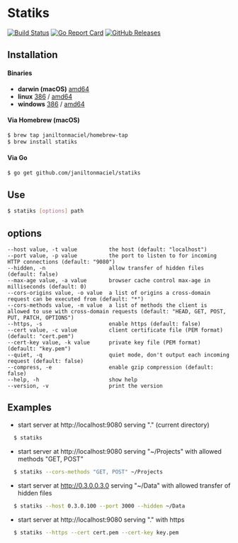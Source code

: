 # Statiks
[![Build Status](https://travis-ci.org/janiltonmaciel/statiks.svg?branch=master)](https://travis-ci.org/janiltonmaciel/statiks)
[![Go Report Card](https://goreportcard.com/badge/github.com/janiltonmaciel/statiks)](https://goreportcard.com/report/github.com/janiltonmaciel/statiks)
[![GitHub Releases](https://img.shields.io/github/release/janiltonmaciel/statiks.svg)](https://github.com/janiltonmaciel/statiks/releases)

## Installation

#### Binaries

- **darwin (macOS)** [amd64](https://github.com/janiltonmaciel/statiks/releases/download/0.3.0/statiks_0.3.0_macOS_amd64.tar.gz)
- **linux** [386](https://github.com/janiltonmaciel/statiks/releases/download/0.3.0/statiks_0.3.0_linux_386.tar.gz) / [amd64](https://github.com/janiltonmaciel/statiks/releases/download/0.3.0/statiks_0.3.0_linux_amd64.tar.gz)
- **windows** [386](https://github.com/janiltonmaciel/statiks/releases/download/0.3.0/statiks_0.3.0_windows_386.zip) / [amd64](https://github.com/janiltonmaciel/statiks/releases/download/0.3.0/statiks_0.3.0_windows_amd64.zip)

#### Via Homebrew (macOS)
```bash
$ brew tap janiltonmaciel/homebrew-tap
$ brew install statiks
```

#### Via Go

```bash
$ go get github.com/janiltonmaciel/statiks
```

## Use
```bash
$ statiks [options] path
```

## options
    --host value, -t value          the host (default: "localhost")
    --port value, -p value          the port to listen to for incoming HTTP connections (default: "9080")
    --hidden, -n                    allow transfer of hidden files (default: false)
    --max-age value, -a value       browser cache control max-age in milliseconds (default: 0)
    --cors-origins value, -o value  a list of origins a cross-domain request can be executed from (default: "*")
    --cors-methods value, -m value  a list of methods the client is allowed to use with cross-domain requests (default: "HEAD, GET, POST, PUT, PATCH, OPTIONS")
    --https, -s                     enable https (default: false)
    --cert value, -c value          client certificate file (PEM format) (default: "cert.pem")
    --cert-key value, -k value      private key file (PEM format) (default: "key.pem")
    --quiet, -q                     quiet mode, don't output each incoming request (default: false)
    --compress, -e                  enable gzip compression (default: false)
    --help, -h                      show help
    --version, -v                   print the version

## Examples
  - start server at http://localhost:9080 serving "." (current directory)
  ```bash
    $ statiks
  ```

  - start server at http://localhost:9080 serving "~/Projects" with allowed methods "GET, POST"
  ```bash
    $ statiks --cors-methods "GET, POST" ~/Projects
  ```

  - start server at http://0.3.0.0.3.0 serving "~/Data" with allowed transfer of hidden files
  ```bash
    $ statiks --host 0.3.0.100 --port 3000 --hidden ~/Data
  ```

  - start server at http://localhost:9080 serving "." with https
  ```bash
    $ statiks --https --cert cert.pem --cert-key key.pem
  ```